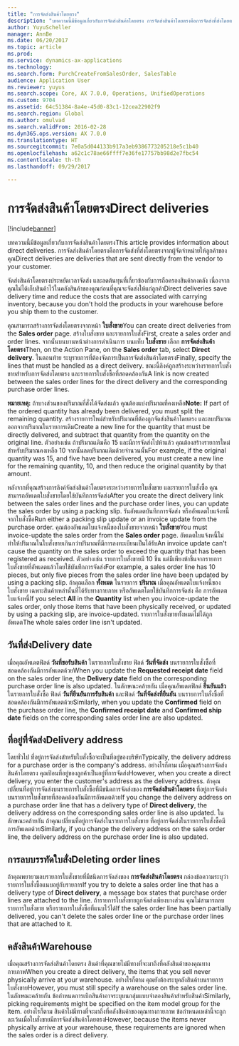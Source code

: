 ```yaml
---
title: "การจัดส่งสินค้าโดยตรง"
description: "บทความนี้มีข้อมูลเกี่ยวกับการจัดส่งสินค้าโดยตรง การจัดส่งสินค้าโดยตรงคือการจัดส่งที่ส่งโดยตรงจากผู้จัดจำหน่ายให้ลูกค้าของคุณ"
author: YuyuScheller
manager: AnnBe
ms.date: 06/20/2017
ms.topic: article
ms.prod: 
ms.service: dynamics-ax-applications
ms.technology: 
ms.search.form: PurchCreateFromSalesOrder, SalesTable
audience: Application User
ms.reviewer: yuyus
ms.search.scope: Core, AX 7.0.0, Operations, UnifiedOperations
ms.custom: 9704
ms.assetid: 64c51384-8a4e-45d0-83c1-12cea22902f9
ms.search.region: Global
ms.author: omulvad
ms.search.validFrom: 2016-02-28
ms.dyn365.ops.version: AX 7.0.0
ms.translationtype: HT
ms.sourcegitcommit: 7e0a5d044133b917a3eb9386773205218e5c1b40
ms.openlocfilehash: a62c1c78ae66ffff7e36fe17757bb98d2e7fbc54
ms.contentlocale: th-th
ms.lasthandoff: 09/29/2017

---
```


# <a name="direct-deliveries"></a><span data-ttu-id="2f6d2-104">การจัดส่งสินค้าโดยตรง</span><span class="sxs-lookup"><span data-stu-id="2f6d2-104">Direct deliveries</span></span>

[!include[banner](../includes/banner.md)]


<span data-ttu-id="2f6d2-105">บทความนี้มีข้อมูลเกี่ยวกับการจัดส่งสินค้าโดยตรง</span><span class="sxs-lookup"><span data-stu-id="2f6d2-105">This article provides information about direct deliveries.</span></span> <span data-ttu-id="2f6d2-106">การจัดส่งสินค้าโดยตรงคือการจัดส่งที่ส่งโดยตรงจากผู้จัดจำหน่ายให้ลูกค้าของคุณ</span><span class="sxs-lookup"><span data-stu-id="2f6d2-106">Direct deliveries are deliveries that are sent directly from the vendor to your customer.</span></span>

<span data-ttu-id="2f6d2-107">จัดส่งสินค้าโดยตรงประหยัดเวลาจัดส่ง และลดต้นทุนที่เกี่ยวข้องกับการถือครองสินค้าคงคลัง เนื่องจากคุณไม่ได้เก็บสินค้าไว้ในคลังสินค้าของคุณก่อนที่คุณจะจัดส่งให้แก่ลูกค้า</span><span class="sxs-lookup"><span data-stu-id="2f6d2-107">Direct deliveries save delivery time and reduce the costs that are associated with carrying inventory, because you don't hold the products in your warehouse before you ship them to the customer.</span></span>  

<span data-ttu-id="2f6d2-108">คุณสามารถสร้างการจัดส่งโดยตรงจากหน้า **ใบสั่งขาย**</span><span class="sxs-lookup"><span data-stu-id="2f6d2-108">You can create direct deliveries from the **Sales order** page.</span></span> <span data-ttu-id="2f6d2-109">สร้างใบสั่งขาย และรายการใบสั่ง</span><span class="sxs-lookup"><span data-stu-id="2f6d2-109">First, create a sales order and order lines.</span></span> <span data-ttu-id="2f6d2-110">จากนั้นบนบานหน้าต่างการดำเนินการ บนแท็บ **ใบสั่งขาย** เลือก **การจัดส่งสินค้าโดยตรง**</span><span class="sxs-lookup"><span data-stu-id="2f6d2-110">Then, on the Action Pane, on the **Sales order** tab, select **Direct delivery**.</span></span> <span data-ttu-id="2f6d2-111">ในตอนท้าย ระบุรายการที่ต้องจัดการเป็นการจัดส่งสินค้าโดยตรง</span><span class="sxs-lookup"><span data-stu-id="2f6d2-111">Finally, specify the lines that must be handled as a direct delivery.</span></span> <span data-ttu-id="2f6d2-112">ขณะนี้ลิงค์ถูกสร้างระหว่างรายการใบสั่งขายสำหรับการจัดส่งโดยตรง และรายการใบสั่งซื้อที่สอดคล้องกัน</span><span class="sxs-lookup"><span data-stu-id="2f6d2-112">A link is now created between the sales order lines for the direct delivery and the corresponding purchase order lines.</span></span>  

<span data-ttu-id="2f6d2-113">**หมายเหตุ:** ถ้าบางส่วนของปริมาณที่สั่งได้จัดส่งแล้ว คุณต้องแบ่งปริมาณที่คงเหลือ</span><span class="sxs-lookup"><span data-stu-id="2f6d2-113">**Note:** If part of the ordered quantity has already been delivered, you must split the remaining quantity.</span></span> <span data-ttu-id="2f6d2-114">สร้างรายการใหม่สำหรับปริมาณที่ต้องถูกจัดส่งสินค้าโดยตรง และลบปริมาณออกจากปริมาณในรายการเดิม</span><span class="sxs-lookup"><span data-stu-id="2f6d2-114">Create a new line for the quantity that must be directly delivered, and subtract that quantity from the quantity on the original line.</span></span> <span data-ttu-id="2f6d2-115">ตัวอย่างเช่น ถ้าปริมาณเดิมคือ 15 และมีการจัดส่งไปห้าแล้ว คุณต้องสร้างรายการใหม่สำหรับปริมาณคงเหลือ 10 จากนั้นลดปริมาณเดิมด้วยจำนวนนั้น</span><span class="sxs-lookup"><span data-stu-id="2f6d2-115">For example, if the original quantity was 15, and five have been delivered, you must create a new line for the remaining quantity, 10, and then reduce the original quantity by that amount.</span></span>  

<span data-ttu-id="2f6d2-116">หลังจากที่คุณสร้างการลิงค์จัดส่งสินค้าโดยตรงระหว่างรายการใบสั่งขาย และรายการใบสั่งซื้อ คุณสามารถอัพเดตใบสั่งขายโดยใช้บันทึกการจัดส่ง</span><span class="sxs-lookup"><span data-stu-id="2f6d2-116">After you create the direct delivery link between the sales order lines and the purchase order lines, you can update the sales order by using a packing slip.</span></span> <span data-ttu-id="2f6d2-117">รันอัพเดตบันทึกการจัดส่ง หรืออัพเดตใบแจ้งหนี้จากใบสั่งซื้อ</span><span class="sxs-lookup"><span data-stu-id="2f6d2-117">Run either a packing slip update or an invoice update from the purchase order.</span></span> <span data-ttu-id="2f6d2-118">คุณต้องอัพเดตใบแจ้งหนี้ของใบสั่งขายจากหน้า **ใบสั่งขาย**</span><span class="sxs-lookup"><span data-stu-id="2f6d2-118">You must invoice-update the sales order from the **Sales order** page.</span></span> <span data-ttu-id="2f6d2-119">อัพเดตใบแจ้งหนี้ไม่ทำให้ปริมาณในใบสั่งขายเกินกว่าปริมาณที่มีการลงทะเบียนเป็นได้รับ</span><span class="sxs-lookup"><span data-stu-id="2f6d2-119">An invoice update can't cause the quantity on the sales order to exceed the quantity that has been registered as received.</span></span> <span data-ttu-id="2f6d2-120">ตัวอย่างเช่น รายการใบสั่งขายมี 10 ชิ้น แต่มีเพียงห้าชิ้นจากรายการใบสั่งขายที่อัพเดตแล้วโดยใช้บันทึกการจัดส่ง</span><span class="sxs-lookup"><span data-stu-id="2f6d2-120">For example, a sales order line has 10 pieces, but only five pieces from the sales order line have been updated by using a packing slip.</span></span> <span data-ttu-id="2f6d2-121">ถ้าคุณเลือก **ทั้งหมด** ในรายการ **ปริมาณ** เมื่อคุณอัพเดตใบแจ้งหนี้ของใบสั่งขาย เฉพาะสินค้าเหล่านั้นที่ได้รับทางกายภาพ หรืออัพเดตโดยใช้บันทึกการจัดส่ง คือ การอัพเดตใบแจ้งหนี้</span><span class="sxs-lookup"><span data-stu-id="2f6d2-121">If you select **All** in the **Quantity** list when you invoice-update the sales order, only those items that have been physically received, or updated by using a packing slip, are invoice-updated.</span></span> <span data-ttu-id="2f6d2-122">รายการใบสั่งขายทั้งหมดไม่ได้ถูกอัพเดต</span><span class="sxs-lookup"><span data-stu-id="2f6d2-122">The whole sales order line isn't updated.</span></span>

## <a name="delivery-date"></a><span data-ttu-id="2f6d2-123">วันที่ส่ง</span><span class="sxs-lookup"><span data-stu-id="2f6d2-123">Delivery date</span></span>
<span data-ttu-id="2f6d2-124">เมื่อคุณอัพเดตฟิลด์ **วันที่ขอรับสินค้า** ในรายการใบสั่งขาย ฟิลด์ **วันที่จัดส่ง** บนรายการใบสั่งซื้อที่สอดคล้องกันมีการอัพเดตด้วย</span><span class="sxs-lookup"><span data-stu-id="2f6d2-124">When you update the **Requested receipt date** field on the sales order line, the **Delivery date** field on the corresponding purchase order line is also updated.</span></span> <span data-ttu-id="2f6d2-125">ในลักษณะคล้ายกัน เมื่อคุณอัพเดตฟิลด์ **ยืนยันแล้ว** ในรายการใบสั่งซื้อ ฟิลด์ **วันที่ยืนยันการรับสินค้า** และฟิลด์ **วันที่จัดส่งที่ยืนยัน** บนรายการใบสั่งซื้อที่สอดคล้องกันมีการอัพเดตด้วย</span><span class="sxs-lookup"><span data-stu-id="2f6d2-125">Similarly, when you update the **Confirmed** field on the purchase order line, the **Confirmed receipt date** and **Confirmed ship date** fields on the corresponding sales order line are also updated.</span></span>

## <a name="delivery-address"></a><span data-ttu-id="2f6d2-126">ที่อยู่ที่จัดส่ง</span><span class="sxs-lookup"><span data-stu-id="2f6d2-126">Delivery address</span></span>
<span data-ttu-id="2f6d2-127">โดยทั่วไป ที่อยู่การจัดส่งสำหรับใบสั่งซื้อจะเป็นที่อยู่ของบริษัท</span><span class="sxs-lookup"><span data-stu-id="2f6d2-127">Typically, the delivery address for a purchase order is the company's address.</span></span> <span data-ttu-id="2f6d2-128">อย่างไรก็ตาม เมื่อคุณสร้างการจัดส่งสินค้าโดยตรง คุณป้อนที่อยู่ของลูกค้าเป็นอยู่ที่การจัดส่ง</span><span class="sxs-lookup"><span data-stu-id="2f6d2-128">However, when you create a direct delivery, you enter the customer's address as the delivery address.</span></span> <span data-ttu-id="2f6d2-129">ถ้าคุณเปลี่ยนที่อยู่การจัดส่งบนรายการใบสั่งซื้อที่มีชนิดการจัดส่งของ **การจัดส่งสินค้าโดยตรง** ที่อยู่การจัดส่งบนรายการใบสั่งขายที่สอดคล้องกันมีการอัพเดตด้วย</span><span class="sxs-lookup"><span data-stu-id="2f6d2-129">If you change the delivery address on a purchase order line that has a delivery type of **Direct delivery**, the delivery address on the corresponding sales order line is also updated.</span></span> <span data-ttu-id="2f6d2-130">ในลักษณะคล้ายกัน ถ้าคุณเปลี่ยนที่อยู่การจัดส่งในรายการใบสั่งขาย ที่อยู่การจัดส่งในรายการใบสั่งซื้อมีการอัพเดตด้วย</span><span class="sxs-lookup"><span data-stu-id="2f6d2-130">Similarly, if you change the delivery address on the sales order line, the delivery address on the purchase order line is also updated.</span></span>

## <a name="deleting-order-lines"></a><span data-ttu-id="2f6d2-131">การลบบรรทัดใบสั่ง</span><span class="sxs-lookup"><span data-stu-id="2f6d2-131">Deleting order lines</span></span>
<span data-ttu-id="2f6d2-132">ถ้าคุณพยายามลบรายการใบสั่งขายที่มีชนิดการจัดส่งของ **การจัดส่งสินค้าโดยตรง** กล่องข้อความระบุว่ารายการใบสั่งซื้อแนบอยู่กับรายการ</span><span class="sxs-lookup"><span data-stu-id="2f6d2-132">If you try to delete a sales order line that has a delivery type of **Direct delivery**, a message box states that purchase order lines are attached to the line.</span></span> <span data-ttu-id="2f6d2-133">ถ้ารายการใบสั่งขายถูกจัดส่งเพียงบางส่วน คุณไม่สามารถลบรายการใบสั่งขาย หรือรายการใบสั่งซื้อที่แนบไว้ได้</span><span class="sxs-lookup"><span data-stu-id="2f6d2-133">If the sales order line has been partially delivered, you can't delete the sales order line or the purchase order lines that are attached to it.</span></span>

## <a name="warehouse"></a><span data-ttu-id="2f6d2-134">คลังสินค้า</span><span class="sxs-lookup"><span data-stu-id="2f6d2-134">Warehouse</span></span>
<span data-ttu-id="2f6d2-135">เมื่อคุณสร้างการจัดส่งสินค้าโดยตรง สินค้าที่คุณขายไม่มีทางที่จะมาถึงที่คลังสินค้าของคุณทางกายภาพ</span><span class="sxs-lookup"><span data-stu-id="2f6d2-135">When you create a direct delivery, the items that you sell never physically arrive at your warehouse.</span></span> <span data-ttu-id="2f6d2-136">อย่างไรก็ตาม คุณยังต้องระบุคลังสินค้าบนรายการใบสั่งขาย</span><span class="sxs-lookup"><span data-stu-id="2f6d2-136">However, you must still specify a warehouse on the sales order line.</span></span> <span data-ttu-id="2f6d2-137">ในลักษณะคล้ายกัน ข้อกำหนดการเบิกสินค้าอาจระบุบนกลุ่มแบบจำลองสินค้าสำหรับสินค้า</span><span class="sxs-lookup"><span data-stu-id="2f6d2-137">Similarly, picking requirements might be specified on the item model group for the item.</span></span> <span data-ttu-id="2f6d2-138">อย่างไรก็ตาม สินค้าไม่มีทางที่จะมาถึงที่คลังสินค้าของคุณทางกายภาพ ข้อกำหนดเหล่านี้จะถูกละเว้นเมื่อใบสั่งขายมีการจัดส่งสินค้าโดยตรง</span><span class="sxs-lookup"><span data-stu-id="2f6d2-138">However, because the items never physically arrive at your warehouse, these requirements are ignored when the sales order is a direct delivery.</span></span>





